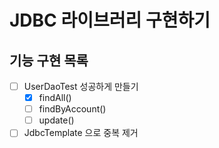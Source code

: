 # JDBC 라이브러리 구현하기

## 기능 구현 목록
- [ ] UserDaoTest 성공하게 만들기
  - [x] findAll()
  - [ ] findByAccount()
  - [ ] update()
- [ ] JdbcTemplate 으로 중복 제거
